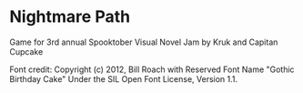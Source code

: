 # Nightmare Path
Game for 3rd annual Spooktober Visual Novel Jam by Kruk and Capitan Cupcake

Font credit:
Copyright (c) 2012, Bill Roach
with Reserved Font Name "Gothic Birthday Cake"
Under the SIL Open Font License, Version 1.1.






